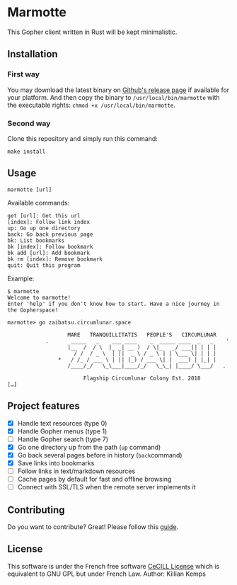 # Marmotte

This Gopher client written in Rust will be kept minimalistic.

## Installation

### First way

You may download the latest binary on [Github's release page](https://github.com/KillianKemps/marmotte/releases) if available for your platform.
And then copy the binary to `/usr/local/bin/marmotte` with the executable rights: `chmod +x /usr/local/bin/marmotte`.

### Second way

Clone this repository and simply run this command:
```
make install
```

## Usage
```
marmotte [url]
```

Available commands:
```
get [url]: Get this url
[index]: Follow link index
up: Go up one directory
back: Go back previous page
bk: List bookmarks
bk [index]: Follow bookmark
bk add [url]: Add bookmark
bk rm [index]: Remove bookmark
quit: Quit this program
```

Example:
```
$ marmotte
Welcome to marmotte!
Enter 'help' if you don't know how to start. Have a nice journey in the Gopherspace!

marmotte> go zaibatsu.circumlunar.space
		
		           MARE   TRANQUILLITATIS   PEOPLE'S   CIRCUMLUNAR
		    .       _____   _    ___ ____    _  _____ ____  _   _    '
		           |__  /  / \  |_ _| __ )  / \|_   _/ ___|| | | |
		             / /  / _ \  | ||  _ \ / _ \ | | \___ \| | | |
		        *   / /_ / ___ \ | || |_) / ___ \| |  ___) | |_| |
		           /____/_/   \_\___|____/_/   \_\_| |____/ \___/   .
		
		                Flagship Circumlunar Colony Est. 2018
[…]
```

## Project features
- [x] Handle text resources (type 0)
- [x] Handle Gopher menus (type 1)
- [ ] Handle Gopher search (type 7)
- [x] Go one directory up from the path (`up` command)
- [x] Go back several pages before in history (`back`command)
- [x] Save links into bookmarks
- [ ] Follow links in text/markdown resources
- [ ] Cache pages by default for fast and offline browsing
- [ ] Connect with SSL/TLS when the remote server implements it

## Contributing
Do you want to contribute? Great! Please follow this [guide](CONTRIBUTING.md).

## License
This software is under the French free software [CeCILL License](LICENSE.md) which is equivalent to GNU GPL but under French Law.
Author: Killian Kemps

